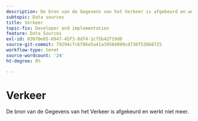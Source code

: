 ```yaml
---
description: De bron van de Gegevens van het Verkeer is afgekeurd en werkt niet meer.
subtopic: Data sources
title: Verkeer
topic-fix: Developer and implementation
feature: Data Sources
exl-id: 83070e65-6947-45f3-8df4-1c75b42f19d8
source-git-commit: 79294cfc6f86e5a41a39504099cd730f53668725
workflow-type: tm+mt
source-wordcount: '24'
ht-degree: 8%

---
```


# Verkeer

De bron van de Gegevens van het Verkeer is afgekeurd en werkt niet meer.
